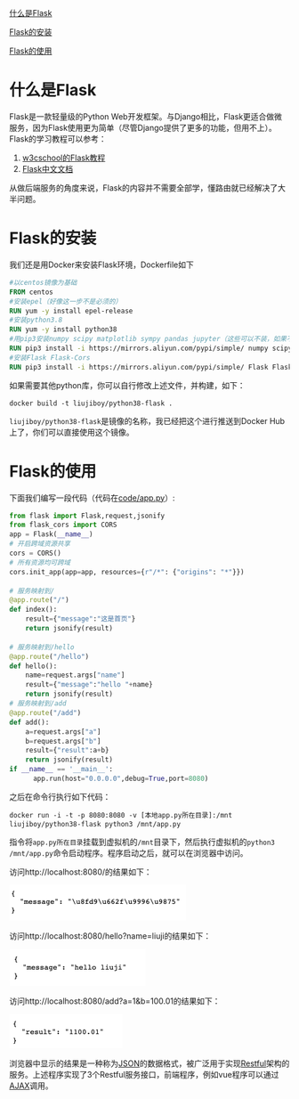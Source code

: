[什么是Flask](#什么是Flask)

[Flask的安装](#Flask的安装)

[Flask的使用](#Flask的使用)

# 什么是Flask

Flask是一款轻量级的Python Web开发框架。与Django相比，Flask更适合做微服务，因为Flask使用更为简单（尽管Django提供了更多的功能，但用不上）。Flask的学习教程可以参考：

1. [w3cschool的Flask教程](https://www.w3cschool.cn/flask/)
2. [Flask中文文档](https://dormousehole.readthedocs.io/en/latest/)

从做后端服务的角度来说，Flask的内容并不需要全部学，懂路由就已经解决了大半问题。

# Flask的安装

我们还是用Docker来安装Flask环境，Dockerfile如下

```dockerfile
#以centos镜像为基础
FROM centos
#安装epel（好像这一步不是必须的）
RUN yum -y install epel-release
#安装python3.8
RUN yum -y install python38
#用pip3安装numpy scipy matplotlib sympy pandas jupyter（这些可以不装，如果不需要）
RUN pip3 install -i https://mirrors.aliyun.com/pypi/simple/ numpy scipy matplotlib sympy pandas jupyter
#安装Flask Flask-Cors
RUN pip3 install -i https://mirrors.aliyun.com/pypi/simple/ Flask Flask-Cors 
```

如果需要其他python库，你可以自行修改上述文件，并构建，如下：

```shell
docker build -t liujiboy/python38-flask .
```

`liujiboy/python38-flask`是镜像的名称，我已经把这个进行推送到Docker Hub上了，你们可以直接使用这个镜像。

# Flask的使用

下面我们编写一段代码（代码在[code/app.py](code/app.py)）:

```python
from flask import Flask,request,jsonify
from flask_cors import CORS
app = Flask(__name__)
# 开启跨域资源共享
cors = CORS()
# 所有资源均可跨域
cors.init_app(app=app, resources={r"/*": {"origins": "*"}})

# 服务映射到/
@app.route("/")
def index():
    result={"message":"这是首页"}
    return jsonify(result)

# 服务映射到/hello
@app.route("/hello")
def hello():
    name=request.args["name"]
    result={"message":"hello "+name}
    return jsonify(result)
# 服务映射到/add
@app.route("/add")
def add():
    a=request.args["a"]
    b=request.args["b"]
    result={"result":a+b}
    return jsonify(result)
if __name__ == '__main__':
      app.run(host="0.0.0.0",debug=True,port=8080)
```

之后在命令行执行如下代码：

```shell
docker run -i -t -p 8080:8080 -v [本地app.py所在目录]:/mnt liujiboy/python38-flask python3 /mnt/app.py
```

指令将`app.py所在目录`挂载到虚拟机的`/mnt`目录下，然后执行虚拟机的`python3 /mnt/app.py`命令启动程序。程序启动之后，就可以在浏览器中访问。

访问http://localhost:8080/的结果如下：

<img src="images/image-20210114192508437.png" alt="image-20210114192508437" style="zoom:50%;" />

访问http://localhost:8080/hello?name=liuji的结果如下：

<img src="images/image-20210114192558253.png" alt="image-20210114192558253" style="zoom:50%;" />

访问http://localhost:8080/add?a=1&b=100.01的结果如下：

<img src="images/image-20210114192648493.png" alt="image-20210114192648493" style="zoom:50%;" />

浏览器中显示的结果是一种称为[JSON](https://www.w3school.com.cn/json/index.asp)的数据格式，被广泛用于实现[Restful](https://www.runoob.com/w3cnote/restful-architecture.html)架构的服务。上述程序实现了3个Restful服务接口，前端程序，例如vue程序可以通过[AJAX](https://www.runoob.com/ajax/ajax-tutorial.html)调用。